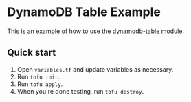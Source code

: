 # DynamoDB Table Example

This is an example of how to use the [dynamodb-table module](/modules/dynamodb-table).

## Quick start

1. Open `variables.tf` and update variables as necessary.
2. Run `tofu init`.
3. Run `tofu apply`.
4. When you're done testing, run `tofu destroy`.
